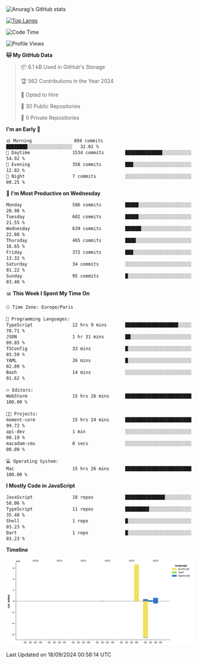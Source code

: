 ![Anurag's GitHub stats](https://github-readme-stats.vercel.app/api?username=sufiane&theme=dark&show_icons=true&count_private=true)


[![Top Langs](https://github-readme-stats.vercel.app/api/top-langs/?username=sufiane&layout=compact)](https://github.com/anuraghazra/github-readme-stats)

<!--START_SECTION:waka-->
![Code Time](http://img.shields.io/badge/Code%20Time-1%2C304%20hrs%2023%20mins-blue)

![Profile Views](http://img.shields.io/badge/Profile%20Views-0-blue)

**🐱 My GitHub Data** 

> 📦 6.1 kB Used in GitHub's Storage 
 > 
> 🏆 562 Contributions in the Year 2024
 > 
> 💼 Opted to Hire
 > 
> 📜 30 Public Repositories 
 > 
> 🔑 0 Private Repositories 
 > 
**I'm an Early 🐤** 

```text
🌞 Morning                894 commits         ████████░░░░░░░░░░░░░░░░░   32.01 % 
🌆 Daytime                1534 commits        ██████████████░░░░░░░░░░░   54.92 % 
🌃 Evening                358 commits         ███░░░░░░░░░░░░░░░░░░░░░░   12.82 % 
🌙 Night                  7 commits           ░░░░░░░░░░░░░░░░░░░░░░░░░   00.25 % 
```
📅 **I'm Most Productive on Wednesday** 

```text
Monday                   586 commits         █████░░░░░░░░░░░░░░░░░░░░   20.98 % 
Tuesday                  602 commits         █████░░░░░░░░░░░░░░░░░░░░   21.55 % 
Wednesday                639 commits         ██████░░░░░░░░░░░░░░░░░░░   22.88 % 
Thursday                 465 commits         ████░░░░░░░░░░░░░░░░░░░░░   16.65 % 
Friday                   372 commits         ███░░░░░░░░░░░░░░░░░░░░░░   13.32 % 
Saturday                 34 commits          ░░░░░░░░░░░░░░░░░░░░░░░░░   01.22 % 
Sunday                   95 commits          █░░░░░░░░░░░░░░░░░░░░░░░░   03.40 % 
```


📊 **This Week I Spent My Time On** 

```text
🕑︎ Time Zone: Europe/Paris

💬 Programming Languages: 
TypeScript               12 hrs 9 mins       ████████████████████░░░░░   78.71 % 
JSON                     1 hr 31 mins        ██░░░░░░░░░░░░░░░░░░░░░░░   09.85 % 
TSConfig                 33 mins             █░░░░░░░░░░░░░░░░░░░░░░░░   03.59 % 
YAML                     26 mins             █░░░░░░░░░░░░░░░░░░░░░░░░   02.89 % 
Bash                     14 mins             ░░░░░░░░░░░░░░░░░░░░░░░░░   01.62 % 

🔥 Editors: 
WebStorm                 15 hrs 26 mins      █████████████████████████   100.00 % 

🐱‍💻 Projects: 
moment-core              15 hrs 24 mins      █████████████████████████   99.72 % 
api-dev                  1 min               ░░░░░░░░░░░░░░░░░░░░░░░░░   00.19 % 
macadam-cms              0 secs              ░░░░░░░░░░░░░░░░░░░░░░░░░   00.09 % 

💻 Operating System: 
Mac                      15 hrs 26 mins      █████████████████████████   100.00 % 
```

**I Mostly Code in JavaScript** 

```text
JavaScript               18 repos            ███████████████░░░░░░░░░░   58.06 % 
TypeScript               11 repos            █████████░░░░░░░░░░░░░░░░   35.48 % 
Shell                    1 repo              █░░░░░░░░░░░░░░░░░░░░░░░░   03.23 % 
Dart                     1 repo              █░░░░░░░░░░░░░░░░░░░░░░░░   03.23 % 
```



**Timeline**

![Lines of Code chart](https://raw.githubusercontent.com/Sufiane/Sufiane/main/assets/bar_graph.png)


 Last Updated on 18/09/2024 00:58:14 UTC
<!--END_SECTION:waka-->


<!--
**Sufiane/sufiane** is a ✨ _special_ ✨ repository because its `README.md` (this file) appears on your GitHub profile.

Here are some ideas to get you started:

- 🔭 I’m currently working on ...
- 🌱 I’m currently learning ...
- 👯 I’m looking to collaborate on ...
- 🤔 I’m looking for help with ...
- 💬 Ask me about ...
- 📫 How to reach me: ...
- 😄 Pronouns: ...
- ⚡ Fun fact: ...
-->

